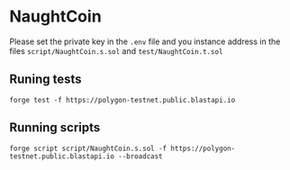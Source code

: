 # NaughtCoin

Please set the private key in the `.env` file and you instance address in the files `script/NaughtCoin.s.sol` and `test/NaughtCoin.t.sol`

## Runing tests

`forge test -f https://polygon-testnet.public.blastapi.io`

## Running scripts

`forge script script/NaughtCoin.s.sol -f https://polygon-testnet.public.blastapi.io --broadcast`
